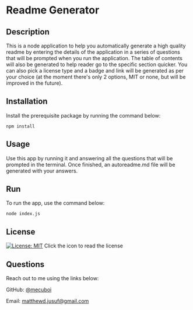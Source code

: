 # Readme Generator

## Description

This is a node application to help you automatically generate a high quality readme by entering the details of the application in a series of questions that will be prompted when you run the application. The table of contents will also be generated to help reader go to the specific section quicker. You can also pick a license type and a badge and link will be generated as per your choice (at the moment there's only 2 options, MIT or none, but will be improved in the future).

## Installation

Install the prerequisite package by running the command below:
```
npm install
```

## Usage

Use this app by running it and answering all the questions that will be prompted in the terminal. Once finished, an autoreadme.md file will be generated with your answers.

## Run

To run the app, use the command below:
```
node index.js
```

## License

[![License: MIT](https://img.shields.io/badge/License-MIT-yellow.svg)](https://opensource.org/licenses/MIT)
Click the icon to read the license

## Questions

Reach out to me using the links below:

GitHub: [@mecuboi](https://github.com/mecuboi)

Email: matthewd.jusuf@gmail.com

